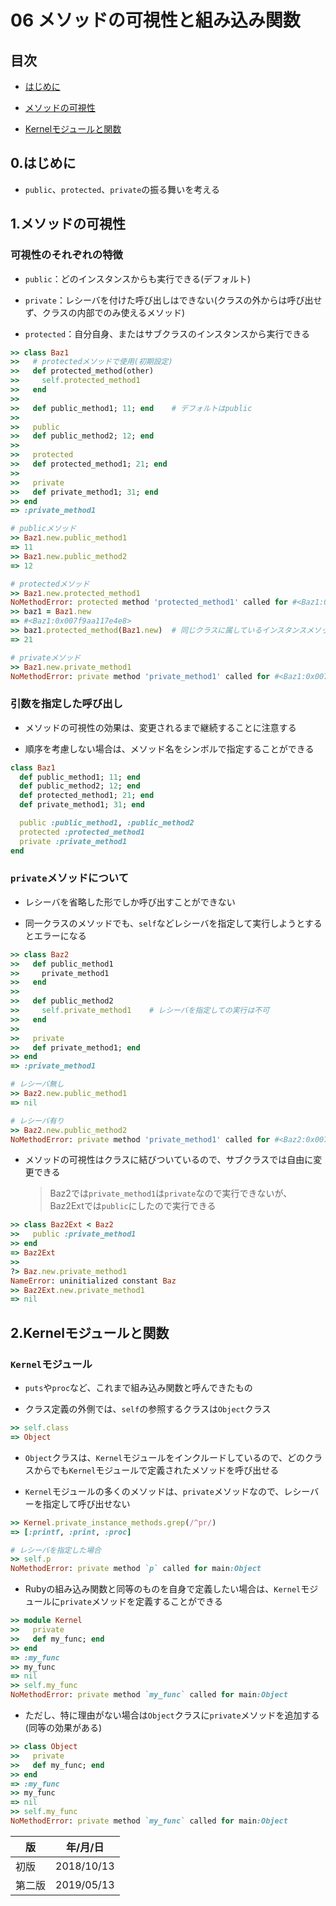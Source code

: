 06 メソッドの可視性と組み込み関数
============================

## 目次

* [はじめに](#0はじめに)

* [メソッドの可視性](#1メソッドの可視性)

* [Kernelモジュールと関数](#2Kernelモジュールと関数)



## 0.はじめに

* `public`、`protected`、`private`の振る舞いを考える



## 1.メソッドの可視性

### 可視性のそれぞれの特徴

* `public`：どのインスタンスからも実行できる(デフォルト)

* `private`：レシーバを付けた呼び出しはできない(クラスの外からは呼び出せず、クラスの内部でのみ使えるメソッド)

* `protected`：自分自身、またはサブクラスのインスタンスから実行できる

```ruby
>> class Baz1
>>   # protectedメソッドで使用(初期設定)
>>   def protected_method(other)
>>     self.protected_method1
>>   end
>>
>>   def public_method1; 11; end    # デフォルトはpublic
>>
>>   public
>>   def public_method2; 12; end
>>
>>   protected
>>   def protected_method1; 21; end
>>
>>   private
>>   def private_method1; 31; end
>> end
=> :private_method1

# publicメソッド
>> Baz1.new.public_method1
=> 11
>> Baz1.new.public_method2
=> 12

# protectedメソッド
>> Baz1.new.protected_method1
NoMethodError: protected method 'protected_method1' called for #<Baz1:0x007f9aa118d650>
>> baz1 = Baz1.new
=> #<Baz1:0x007f9aa117e4e8>
>> baz1.protected_method(Baz1.new)  # 同じクラスに属しているインスタンスメソッドの中であれば、異なるインスタンスのprotectedなメソッドを呼び出せる
=> 21

# privateメソッド
>> Baz1.new.private_method1
NoMethodError: private method 'private_method1' called for #<Baz1:0x007f9aa116f5d8>
```



### 引数を指定した呼び出し

* メソッドの可視性の効果は、変更されるまで継続することに注意する

* 順序を考慮しない場合は、メソッド名をシンボルで指定することができる

```ruby
class Baz1
  def public_method1; 11; end
  def public_method2; 12; end
  def protected_method1; 21; end
  def private_method1; 31; end

  public :public_method1, :public_method2
  protected :protected_method1
  private :private_method1
end
```



### `private`メソッドについて

* レシーバを省略した形でしか呼び出すことができない

* 同一クラスのメソッドでも、`self`などレシーバを指定して実行しようとするとエラーになる

```ruby
>> class Baz2
>>   def public_method1
>>     private_method1
>>   end
>>
>>   def public_method2
>>     self.private_method1    # レシーバを指定しての実行は不可
>>   end
>>
>>   private
>>   def private_method1; end
>> end
=> :private_method1

# レシーバ無し
>> Baz2.new.public_method1
=> nil

# レシーバ有り
>> Baz2.new.public_method2
NoMethodError: private method 'private_method1' called for #<Baz2:0x007f9aa1135b08>
```

* メソッドの可視性はクラスに結びついているので、サブクラスでは自由に変更できる

  > Baz2では`private_method1`は`private`なので実行できないが、Baz2Extでは`public`にしたので実行できる

```ruby
>> class Baz2Ext < Baz2
>>   public :private_method1
>> end
=> Baz2Ext
>>
?> Baz.new.private_method1
NameError: uninitialized constant Baz
>> Baz2Ext.new.private_method1
=> nil
```



## 2.Kernelモジュールと関数

### `Kernel`モジュール

* `puts`や`proc`など、これまで組み込み関数と呼んできたもの

* クラス定義の外側では、`self`の参照するクラスは`Object`クラス

```ruby
>> self.class
=> Object
```

* `Object`クラスは、`Kernel`モジュールをインクルードしているので、どのクラスからでも`Kernel`モジュールで定義されたメソッドを呼び出せる

* `Kernel`モジュールの多くのメソッドは、`private`メソッドなので、レシーバーを指定して呼び出せない

```ruby
>> Kernel.private_instance_methods.grep(/^pr/)
=> [:printf, :print, :proc]

# レシーバを指定した場合
>> self.p
NoMethodError: private method `p` called for main:Object
```

* Rubyの組み込み関数と同等のものを自身で定義したい場合は、`Kernel`モジュールに`private`メソッドを定義することができる

```ruby
>> module Kernel
>>   private
>>   def my_func; end
>> end
=> :my_func
>> my_func
=> nil
>> self.my_func
NoMethodError: private method `my_func` called for main:Object
```

* ただし、特に理由がない場合は`Object`クラスに`private`メソッドを追加する(同等の効果がある)

```ruby
>> class Object
>>   private
>>   def my_func; end
>> end
=> :my_func
>> my_func
=> nil
>> self.my_func
NoMethodError: private method `my_func` called for main:Object
```



| 版     | 年/月/日   |
| ------ | ---------- |
| 初版   | 2018/10/13 |
| 第二版 | 2019/05/13 |
